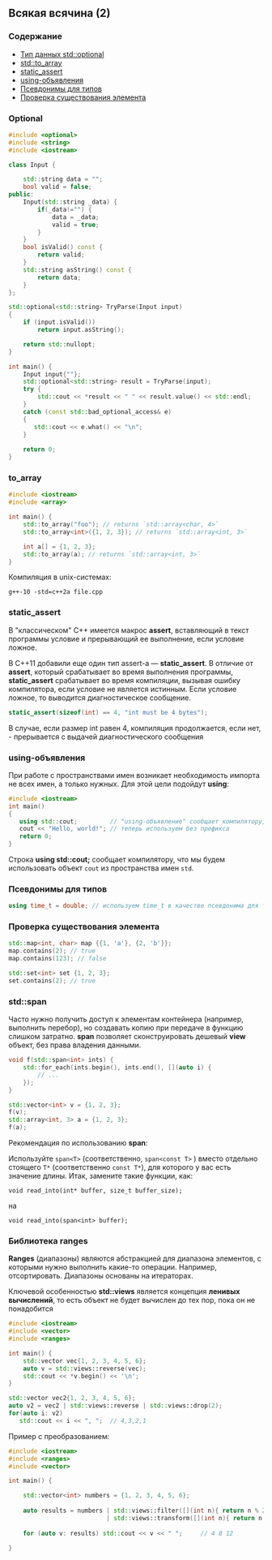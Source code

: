 ## Всякая всячина (2)

### Содержание

- [Тип данных std::optional](#Optional)
- [std::to_array](#to_array)
- [static_assert](#static_assert)
- [using-объявления](#using-объявления)
- [Псевдонимы для типов](#Пресвонимы-для-типов)
- [Проверка существования элемента](#Проверка-существования-элемента)

### Optional

```cpp
#include <optional>
#include <string>
#include <iostream>

class Input {

    std::string data = "";
    bool valid = false;
public:
    Input(std::string _data) {
        if(_data!="") {
            data = _data;
            valid = true;
        }
    }
    bool isValid() const {
        return valid;
    }
    std::string asString() const {
        return data;
    }
};

std::optional<std::string> TryParse(Input input)
{
    if (input.isValid())
        return input.asString();

    return std::nullopt;
}

int main() {
    Input input{""};
    std::optional<std::string> result = TryParse(input);
    try {
        std::cout << *result << " " << result.value() << std::endl;
    }
    catch (const std::bad_optional_access& e)
    {
       std::cout << e.what() << "\n"; 
    }
    
    return 0;
}
```

### to_array

```cpp
#include <iostream>
#include <array>

int main() {
    std::to_array("foo"); // returns `std::array<char, 4>`
    std::to_array<int>({1, 2, 3}); // returns `std::array<int, 3>`

    int a[] = {1, 2, 3};
    std::to_array(a); // returns `std::array<int, 3>`
}
```

Компиляция в unix-системах:

`g++-10 -std=c++2a file.cpp`

### static_assert

В "классическом" C++ имеется макрос **assert**, вставляющий в текст программы условие и прерывающий ее выполнение, если условие ложное.

В C++11 добавили еще один тип assert-а — **static_assert**. В отличие от **assert**, который срабатывает во время выполнения программы, **static_assert** срабатывает во время компиляции, вызывая ошибку компилятора, если условие не является истинным. Если условие ложное, то выводится диагностическое сообщение.

```cpp
static_assert(sizeof(int) == 4, "int must be 4 bytes");
```

В случае, если размер int равен 4, компиляция продолжается, если нет, - прерывается с выдачей диагностического сообщения

### using-объявления

При работе с пространствами имен возникает необходимость импорта не всех имен, а только нужных. Для этой цели подойдут **using**:

```cpp
#include <iostream>
int main()
{
   using std::cout;         // "using-объявление" сообщает компилятору, что cout следует обрабатывать, как std::cout
   cout << "Hello, world!"; // теперь используем без префикса
   return 0;
}
```

Строка **using std::cout;** сообщает компилятору, что мы будем использовать объект `cout` из пространства имен `std`. 

### Псевдонимы для типов

```cpp
using time_t = double; // используем time_t в качестве псевдонима для типа double
```

### Проверка существования элемента

```cpp
std::map<int, char> map {{1, 'a'}, {2, 'b'}};
map.contains(2); // true
map.contains(123); // false

std::set<int> set {1, 2, 3};
set.contains(2); // true
```

### std::span 

Часто нужно получить доступ к элементам контейнера (например, выполнить перебор), но создавать копию при передаче в функцию слишком затратно. **span** позволяет сконструировать дешевый **view** объект, без права владения данными.

```cpp
void f(std::span<int> ints) {
    std::for_each(ints.begin(), ints.end(), [](auto i) {
        // ...
    });
}

std::vector<int> v = {1, 2, 3};
f(v);
std::array<int, 3> a = {1, 2, 3};
f(a);
```

Рекомендация по использованию **span**:

Используйте `span<T>` (соответственно, `span<const T>` ) вместо отдельно стоящего `T*` (соответственно `const T*`), для которого у вас есть значение длины. Итак, замените такие функции, как:

```
void read_into(int* buffer, size_t buffer_size);
```    
    
на
    
```
void read_into(span<int> buffer);
```    
    
### Библиотека ranges

**Ranges** (диапазоны) являются абстракцией для диапазона элементов, с которыми нужно выполнить какие-то операции. Например, отсортировать. Диапазоны основаны на итераторах.
    
Ключевой особенностью **std::views** является концепция **ленивых вычислений**, то есть объект не будет вычислен до тех пор, пока он не понадобится
    
    
```cpp    
#include <iostream>
#include <vector>
#include <ranges>

int main() {
    std::vector vec{1, 2, 3, 4, 5, 6};
    auto v = std::views::reverse(vec);
    std::cout << *v.begin() << '\n';
}
```
    
```cpp
std::vector vec2{1, 2, 3, 4, 5, 6};
auto v2 = vec2 | std::views::reverse | std::views::drop(2);
for(auto i: v2)
   std::cout << i << ", ";  // 4,3,2,1
```

Пример с преобразованием:

```cpp
#include <iostream>
#include <ranges>
#include <vector>

int main() {

    std::vector<int> numbers = {1, 2, 3, 4, 5, 6};
  
    auto results = numbers | std::views::filter([](int n){ return n % 2 == 0; })
                           | std::views::transform([](int n){ return n * 2; });
                           
    for (auto v: results) std::cout << v << " ";     // 4 8 12

}
```





